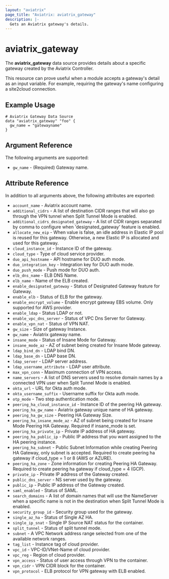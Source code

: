 ```yaml
---
layout: "aviatrix"
page_title: "Aviatrix: aviatrix_gateway"
description: |-
  Gets an Aviatrix gateway's details.
---
```


# aviatrix_gateway

The **aviatrix_gateway** data source provides details about a specific gateway created by the Aviatrix Controller.

This resource can prove useful when a module accepts a gateway's detail as an input variable. For example, requiring the gateway's name configuring a site2cloud connection.

## Example Usage

```hcl
# Aviatrix Gateway Data Source
data "aviatrix_gateway" "foo" {
  gw_name = "gatewayname"
}
```

## Argument Reference

The following arguments are supported:

* `gw_name` - (Required) Gateway name.

## Attribute Reference

In addition to all arguments above, the following attributes are exported:

* `account_name` - Aviatrix account name.
* `additional_cidrs` - A list of destination CIDR ranges that will also go through the VPN tunnel when Split Tunnel Mode is enabled.
* `additional_cidrs_designated_gateway` - A list of CIDR ranges separated by comma to configure when 'designated_gateway' feature is enabled.
* `allocate_new_eip` - When value is false, an idle address in Elastic IP pool is reused for this gateway. Otherwise, a new Elastic IP is allocated and used for this gateway.
* `cloud_instance_id` - Instance ID of the gateway.
* `cloud_type` - Type of cloud service provider.
* `duo_api_hostname` - API hostname for DUO auth mode.
* `duo_integration_key` - Integration key for DUO auth mode.
* `duo_push_mode` - Push mode for DUO auth.
* `elb_dns_name` - ELB DNS Name.
* `elb_name` - Name of the ELB created.
* `enable_designated_gateway` - Status of Designated Gateway feature for Gateway.
* `enable_elb` - Status of ELB for the gateway.
* `enable_encrypt_volume` - Enable encrypt gateway EBS volume. Only supported for AWS provider.
* `enable_ldap` - Status LDAP or not.
* `enable_vpc_dns_server` - Status of VPC Dns Server for Gateway.
* `enable_vpn_nat` - Status of VPN NAT.
* `gw_size` - Size of gateway Instance.
* `gw_name` - Aviatrix gateway name.
* `insane_mode` - Status of Insane Mode for Gateway.
* `insane_mode_az` - AZ of subnet being created for Insane Mode gateway.
* `ldap_bind_dn` - LDAP bind DN.
* `ldap_base_dn` - LDAP base DN.
* `ldap_server` - LDAP server address.
* `ldap_username_attribute` - LDAP user attribute.
* `max_vpn_conn` - Maximum connection of VPN access.
* `name_servers` - A list of DNS servers used to resolve domain names by a connected VPN user when Split Tunnel Mode is enabled.
* `okta_url` - URL for Okta auth mode.
* `okta_username_suffix` - Username suffix for Okta auth mode.
* `otp_mode` - Two step authentication mode.
* `peering_ha_cloud_instance_id` - Instance ID of the peering HA gateway.
* `peering_ha_gw_name` - Aviatrix gateway unique name of HA gateway.
* `peering_ha_gw_size` - Peering HA Gateway Size.
* `peering_ha_insane_mode_az` - AZ of subnet being created for Insane Mode Peering HA Gateway. Required if insane_mode is set.
* `peering_ha_private_ip` - Private IP address of HA gateway.
* `peering_ha_public_ip` - Public IP address that you want assigned to the HA peering instance.
* `peering_ha_subnet` - Public Subnet Information while creating Peering HA Gateway, only subnet is accepted. Required to create peering ha gateway if cloud_type = 1 or 8 (AWS or AZURE).
* `peering_ha_zone` - Zone information for creating Peering HA Gateway. Required to create peering ha gateway if cloud_type = 4 (GCP).
* `private_ip` - Private IP address of the Gateway created.
* `public_dns_server` - NS server used by the gateway.
* `public_ip` - Public IP address of the Gateway created.
* `saml_enabled` - Status of SAML.
* `search_domains` - A list of domain names that will use the NameServer when a specific name is not in the destination when Split Tunnel Mode is enabled.
* `security_group_id` - Security group used for the gateway.
* `single_az_ha` - Status of Single AZ HA.
* `single_ip_snat` - Single IP Source NAT status for the container.
* `split_tunnel` - Status of split tunnel mode.
* `subnet` - A VPC Network address range selected from one of the available network ranges.
* `tag_list` - Instance tag of cloud provider.
* `vpc_id` - VPC-ID/VNet-Name of cloud provider.
* `vpc_reg` - Region of cloud provider.
* `vpn_access` - Status of user access through VPN to the container.
* `vpn_cidr` - VPN CIDR block for the container.
* `vpn_protocol` - ELB protocol for VPN gateway with ELB enabled.
